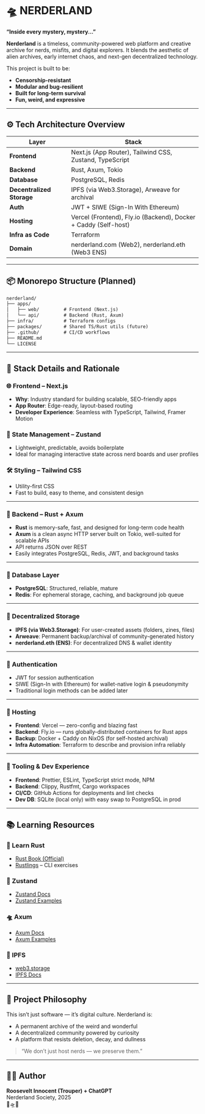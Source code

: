 # 🛸 NERDERLAND

**“Inside every mystery, mystery...”**

**Nerderland** is a timeless, community-powered web platform and creative archive for nerds, misfits, and digital explorers. It blends the aesthetic of alien archives, early internet chaos, and next-gen decentralized technology.

This project is built to be:

- **Censorship-resistant**
- **Modular and bug-resilient**
- **Built for long-term survival**
- **Fun, weird, and expressive**

---

## ⚙️ Tech Architecture Overview

| Layer                     | Stack                                                           |
| ------------------------- | --------------------------------------------------------------- |
| **Frontend**              | Next.js (App Router), Tailwind CSS, Zustand, TypeScript         |
| **Backend**               | Rust, Axum, Tokio                                               |
| **Database**              | PostgreSQL, Redis                                               |
| **Decentralized Storage** | IPFS (via Web3.Storage), Arweave for archival                   |
| **Auth**                  | JWT + SIWE (Sign-In With Ethereum)                              |
| **Hosting**               | Vercel (Frontend), Fly.io (Backend), Docker + Caddy (Self-host) |
| **Infra as Code**         | Terraform                                                       |
| **Domain**                | nerderland.com (Web2), nerderland.eth (Web3 ENS)                |

---

## 📦 Monorepo Structure (Planned)

```txt
nerderland/
├── apps/
│   ├── web/         # Frontend (Next.js)
│   └── api/         # Backend (Rust, Axum)
├── infra/           # Terraform configs
├── packages/        # Shared TS/Rust utils (future)
├── .github/         # CI/CD workflows
├── README.md
└── LICENSE


```

---

## 🧱 Stack Details and Rationale

### 🌐 Frontend – Next.js

- **Why**: Industry standard for building scalable, SEO-friendly apps
- **App Router**: Edge-ready, layout-based routing
- **Developer Experience**: Seamless with TypeScript, Tailwind, Framer Motion

### 🧠 State Management – Zustand

- Lightweight, predictable, avoids boilerplate
- Ideal for managing interactive state across nerd boards and user profiles

### 🛠 Styling – Tailwind CSS

- Utility-first CSS
- Fast to build, easy to theme, and consistent design

---

### 🦀 Backend – Rust + Axum

- **Rust** is memory-safe, fast, and designed for long-term code health
- **Axum** is a clean async HTTP server built on Tokio, well-suited for scalable APIs
- API returns JSON over REST
- Easily integrates PostgreSQL, Redis, JWT, and background tasks

---

### 🧬 Database Layer

- **PostgreSQL**: Structured, reliable, mature
- **Redis**: For ephemeral storage, caching, and background job queue

---

### 📡 Decentralized Storage

- **IPFS (via Web3.Storage)**: For user-created assets (folders, zines, files)
- **Arweave**: Permanent backup/archival of community-generated history
- **nerderland.eth (ENS)**: For decentralized DNS & wallet identity

---

### 🔐 Authentication

- JWT for session authentication
- SIWE (Sign-In with Ethereum) for wallet-native login & pseudonymity
- Traditional login methods can be added later

---

### 🚀 Hosting

- **Frontend**: Vercel — zero-config and blazing fast
- **Backend**: Fly.io — runs globally-distributed containers for Rust apps
- **Backup**: Docker + Caddy on NixOS (for self-hosted archival)
- **Infra Automation**: Terraform to describe and provision infra reliably

---

### 🧪 Tooling & Dev Experience

- **Frontend**: Prettier, ESLint, TypeScript strict mode, NPM
- **Backend**: Clippy, Rustfmt, Cargo workspaces
- **CI/CD**: GitHub Actions for deployments and lint checks
- **Dev DB**: SQLite (local only) with easy swap to PostgreSQL in prod

---

## 📚 Learning Resources

### 🦀 Learn Rust

- [Rust Book (Official)](https://doc.rust-lang.org/book/)
- [Rustlings](https://github.com/rust-lang/rustlings) – CLI exercises

### 🧠 Zustand

- [Zustand Docs](https://docs.pmnd.rs/zustand)
- [Zustand Examples](https://github.com/pmndrs/zustand/tree/main/examples)

### 🛸 Axum

- [Axum Docs](https://docs.rs/axum)
- [Axum Examples](https://github.com/tokio-rs/axum/tree/main/examples)

### 📡 IPFS

- [web3.storage](https://web3.storage/)
- [IPFS Docs](https://docs.ipfs.tech/)

---

## 🧭 Project Philosophy

This isn’t just software — it’s digital culture. Nerderland is:

- A permanent archive of the weird and wonderful
- A decentralized community powered by curiosity
- A platform that resists deletion, decay, and dullness

> “We don’t just host nerds — we preserve them.”

---

## 👨‍🚀 Author

**Roosevelt Innocent (Trouper) + ChatGPT**  
Nerderland Society, 2025  
🧪🛸🧠
